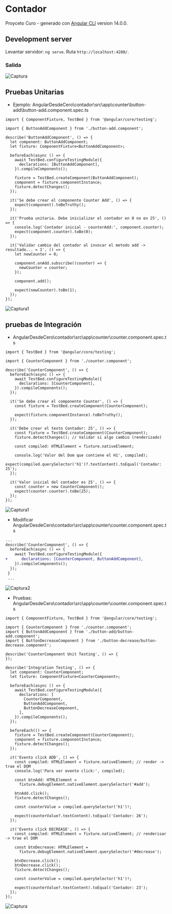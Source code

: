 # Contador

Proyceto Curo - generado con [Angular CLI](https://github.com/angular/angular-cli) version 14.0.0.

## Development server

Levantar servidor: `ng serve`. Ruta `http://localhost:4200/`.

### Salida
![Captura](https://user-images.githubusercontent.com/7141537/172456241-115058b3-dfb1-4c3c-b316-41177d21a992.PNG)

## Pruebas Unitarias
* Ejemplo: AngularDesdeCero\contador\src\app\counter\button-add\button-add.component.spec.ts
```
import { ComponentFixture, TestBed } from '@angular/core/testing';

import { ButtonAddComponent } from './button-add.component';

describe('ButtonAddComponent', () => {
  let component: ButtonAddComponent;
  let fixture: ComponentFixture<ButtonAddComponent>;

  beforeEach(async () => {
    await TestBed.configureTestingModule({
      declarations: [ButtonAddComponent],
    }).compileComponents();

    fixture = TestBed.createComponent(ButtonAddComponent);
    component = fixture.componentInstance;
    fixture.detectChanges();
  });

  it('Se debe crear el componente Counter Add', () => {
    expect(component).toBeTruthy();
  });

  it('Prueba unitaria. Debe inicializar el contador en 0 no en 25', () => {
    console.log('Contador inicial - counterAdd:', component.counter);
    expect(component.counter).toBe(0);
  });

  it('Validar cambio del contador al invocar el metodo add -> resultado... = 1', () => {
    let newCounter = 0;

    component.onAdd.subscribe((counter) => {
      newCounter = counter;
    });

    component.add();

    expect(newCounter).toBe(1);
  });
});
```
![Captura1](https://user-images.githubusercontent.com/7141537/172473139-d7389dd0-7d19-4bd3-8c96-55c5d0dea1a1.PNG)

## pruebas de Integración

* AngularDesdeCero\contador\src\app\counter\counter.component.spec.ts
``` 
import { TestBed } from '@angular/core/testing';

import { CounterComponent } from './counter.component';

describe('CounterComponent', () => {
  beforeEach(async () => {
    await TestBed.configureTestingModule({
      declarations: [CounterComponent],
    }).compileComponents();
  });

  it('Se debe crear el componente Counter', () => {
    const fixture = TestBed.createComponent(CounterComponent);

    expect(fixture.componentInstance).toBeTruthy();
  });

  it('Debe crear el texto Contador: 25', () => {
    const fixture = TestBed.createComponent(CounterComponent);
    fixture.detectChanges(); // Validar si algo cambio (renderizado)

    const compiled: HTMLElement = fixture.nativeElement;

    console.log('Valor del Dom que contiene el H1', compiled);
    expect(compiled.querySelector('h1')?.textContent).toEqual('Contador: 25');
  });

  it('Valor inicial del contador es 25', () => {
    const counter = new CounterComponent();
    expect(counter.counter).toBe(25);
  });
});
```
![Captura1](https://user-images.githubusercontent.com/7141537/172474916-f0aac92e-85a7-4ed5-bccb-8d4ed9a5c1e9.PNG)

* Modificar AngularDesdeCero\contador\src\app\counter\counter.component.spec.ts
```diff
...
describe('CounterComponent', () => {
  beforeEach(async () => {
    await TestBed.configureTestingModule({
+      declarations: [CounterComponent, ButtonAddComponent],
    }).compileComponents();
  });
 }
 ...
```
![Captura2](https://user-images.githubusercontent.com/7141537/172474923-b8ecccb1-94de-4ba0-9f9c-44a9f18b0831.PNG)

* Pruebas: AngularDesdeCero\contador\src\app\counter\counter.component.spec.ts

```
import { ComponentFixture, TestBed } from '@angular/core/testing';

import { CounterComponent } from './counter.component';
import { ButtonAddComponent } from './button-add/button-add.component';
import { ButtonDecreaseComponent } from './button-decrease/button-decrease.component';

describe('CounterComponent Unit Testing', () => {
});

describe('Integration Testing', () => {
  let component: CounterComponent;
  let fixture: ComponentFixture<CounterComponent>;

  beforeEach(async () => {
    await TestBed.configureTestingModule({
      declarations: [
        CounterComponent,
        ButtonAddComponent,
        ButtonDecreaseComponent,
      ],
    }).compileComponents();
  });

  beforeEach(() => {
    fixture = TestBed.createComponent(CounterComponent);
    component = fixture.componentInstance;
    fixture.detectChanges();
  });

  it('Evento click ADD', () => {
    const compiled: HTMLElement = fixture.nativeElement; // render -> trae el DOM
    console.log('Para ver evento click:', compiled);

    const btnAdd: HTMLElement =
      fixture.debugElement.nativeElement.querySelector('#add');

    btnAdd.click();
    fixture.detectChanges();

    const counterValue = compiled.querySelector('h1')!;

    expect(counterValue?.textContent).toEqual('Contador: 26');
  });

  it('Evento click DECREASE', () => {
    const compiled: HTMLElement = fixture.nativeElement; // renderisar -> trae el DOM

    const btnDecrease: HTMLElement =
      fixture.debugElement.nativeElement.querySelector('#decrease');

    btnDecrease.click();
    btnDecrease.click();
    fixture.detectChanges();

    const counterValue = compiled.querySelector('h1')!;

    expect(counterValue?.textContent).toEqual('Contador: 23');
  });
});
```
![Captura](https://user-images.githubusercontent.com/7141537/172492101-bcb3c386-3a38-412e-9a6c-5cde4e4d3f17.PNG)

